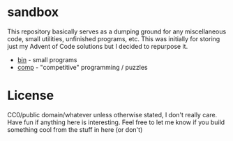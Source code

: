# sandbox

This repository basically serves as a dumping ground for any miscellaneous code,
small utilities, unfinished programs, etc. This was initially for storing just
my Advent of Code solutions but I decided to repurpose it.

  - [bin](bin/) - small programs
  - [comp](comp/) - "competitive" programming / puzzles

# License

CC0/public domain/whatever unless otherwise stated, I don't really care. Have fun
if anything here is interesting. Feel free to let me know if you build something
cool from the stuff in here (or don't)
